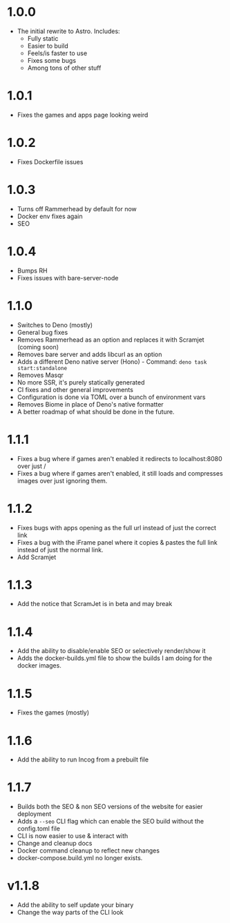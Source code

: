 # 1.0.0
- The initial rewrite to Astro. Includes:
    - Fully static
    - Easier to build
    - Feels/is faster to use
    - Fixes some bugs
    - Among tons of other stuff

# 1.0.1
- Fixes the games and apps page looking weird

# 1.0.2
- Fixes Dockerfile issues

# 1.0.3
- Turns off Rammerhead by default for now
- Docker env fixes again
- SEO

# 1.0.4
- Bumps RH
- Fixes issues with bare-server-node

# 1.1.0
- Switches to Deno (mostly)
- General bug fixes
- Removes Rammerhead as an option and replaces it with Scramjet (coming soon)
- Removes bare server and adds libcurl as an option
- Adds a different Deno native server (Hono) - Command: `deno task start:standalone`
- Removes Masqr
- No more SSR, it's purely statically generated
- CI fixes and other general improvements
- Configuration is done via TOML over a bunch of environment vars
- Removes Biome in place of Deno's native formatter
- A better roadmap of what should be done in the future.

# 1.1.1
- Fixes a bug where if games aren't enabled it redirects to localhost:8080 over just /
- Fixes a bug where if games aren't enabled, it still loads and compresses images over just ignoring them.

# 1.1.2
- Fixes bugs with apps opening as the full url instead of just the correct link
- Fixes a bug with the iFrame panel where it copies & pastes the full link instead of just the normal link.
- Add Scramjet

# 1.1.3
- Add the notice that ScramJet is in beta and may break

# 1.1.4
- Add the ability to disable/enable SEO or selectively render/show it
- Adds the docker-builds.yml file to show the builds I am doing for the docker images.

# 1.1.5
- Fixes the games (mostly)

# 1.1.6
- Add the ability to run Incog from a prebuilt file

# 1.1.7
- Builds both the SEO & non SEO versions of the website for easier deployment
- Adds a `--seo` CLI flag which can enable the SEO build without the config.toml file
- CLI is now easier to use & interact with
- Change and cleanup docs
- Docker command cleanup to reflect new changes
- docker-compose.build.yml no longer exists.

# v1.1.8
- Add the ability to self update your binary
- Change the way parts of the CLI look
